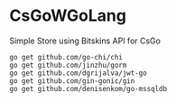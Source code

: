 # CsGoWGoLang
Simple Store using Bitskins API for CsGo

 ```
 go get github.com/go-chi/chi
 go get github.com/jinzhu/gorm
 go get github.com/dgrijalva/jwt-go
 go get github.com/gin-gonic/gin
 go get github.com/denisenkom/go-mssqldb
 ```